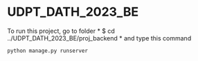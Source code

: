 # UDPT_DATH_2023_BE
To run this project, go to folder
*
$ cd ../UDPT_DATH_2023_BE/proj_backend
*
and type this command 
```bash
python manage.py runserver
```
